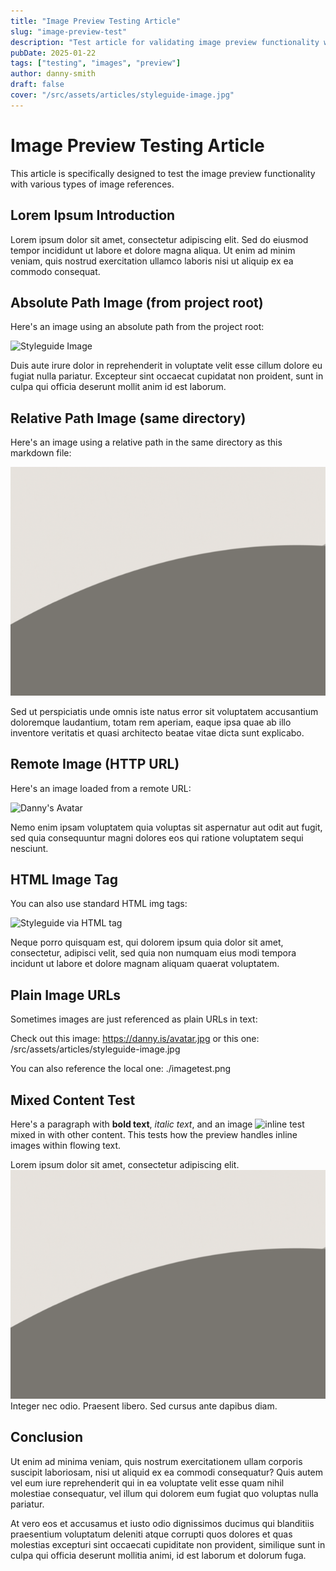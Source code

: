 ```yaml
---
title: "Image Preview Testing Article"
slug: "image-preview-test"
description: "Test article for validating image preview functionality with various image link types"
pubDate: 2025-01-22
tags: ["testing", "images", "preview"]
author: danny-smith
draft: false
cover: "/src/assets/articles/styleguide-image.jpg"
---
```


# Image Preview Testing Article

This article is specifically designed to test the image preview functionality with various types of image references.

## Lorem Ipsum Introduction

Lorem ipsum dolor sit amet, consectetur adipiscing elit. Sed do eiusmod tempor incididunt ut labore et dolore magna aliqua. Ut enim ad minim veniam, quis nostrud exercitation ullamco laboris nisi ut aliquip ex ea commodo consequat.

## Absolute Path Image (from project root)

Here's an image using an absolute path from the project root:

![Styleguide Image](/src/assets/articles/styleguide-image.jpg)

Duis aute irure dolor in reprehenderit in voluptate velit esse cillum dolore eu fugiat nulla pariatur. Excepteur sint occaecat cupidatat non proident, sunt in culpa qui officia deserunt mollit anim id est laborum.

## Relative Path Image (same directory)

Here's an image using a relative path in the same directory as this markdown file:

![Image Test](./imagetest.png)

Sed ut perspiciatis unde omnis iste natus error sit voluptatem accusantium doloremque laudantium, totam rem aperiam, eaque ipsa quae ab illo inventore veritatis et quasi architecto beatae vitae dicta sunt explicabo.

## Remote Image (HTTP URL)

Here's an image loaded from a remote URL:

![Danny's Avatar](https://danny.is/avatar.jpg)

Nemo enim ipsam voluptatem quia voluptas sit aspernatur aut odit aut fugit, sed quia consequuntur magni dolores eos qui ratione voluptatem sequi nesciunt.

## HTML Image Tag

You can also use standard HTML img tags:

<img src="/src/assets/articles/styleguide-image.jpg" alt="Styleguide via HTML tag" width="400" />

Neque porro quisquam est, qui dolorem ipsum quia dolor sit amet, consectetur, adipisci velit, sed quia non numquam eius modi tempora incidunt ut labore et dolore magnam aliquam quaerat voluptatem.

## Plain Image URLs

Sometimes images are just referenced as plain URLs in text:

Check out this image: https://danny.is/avatar.jpg or this one: /src/assets/articles/styleguide-image.jpg

You can also reference the local one: ./imagetest.png

## Mixed Content Test

Here's a paragraph with **bold text**, *italic text*, and an image ![inline test](https://danny.is/avatar.jpg) mixed in with other content. This tests how the preview handles inline images within flowing text.

Lorem ipsum dolor sit amet, consectetur adipiscing elit. ![Another inline](./imagetest.png) Integer nec odio. Praesent libero. Sed cursus ante dapibus diam.

## Conclusion

Ut enim ad minima veniam, quis nostrum exercitationem ullam corporis suscipit laboriosam, nisi ut aliquid ex ea commodi consequatur? Quis autem vel eum iure reprehenderit qui in ea voluptate velit esse quam nihil molestiae consequatur, vel illum qui dolorem eum fugiat quo voluptas nulla pariatur.

At vero eos et accusamus et iusto odio dignissimos ducimus qui blanditiis praesentium voluptatum deleniti atque corrupti quos dolores et quas molestias excepturi sint occaecati cupiditate non provident, similique sunt in culpa qui officia deserunt mollitia animi, id est laborum et dolorum fuga.
